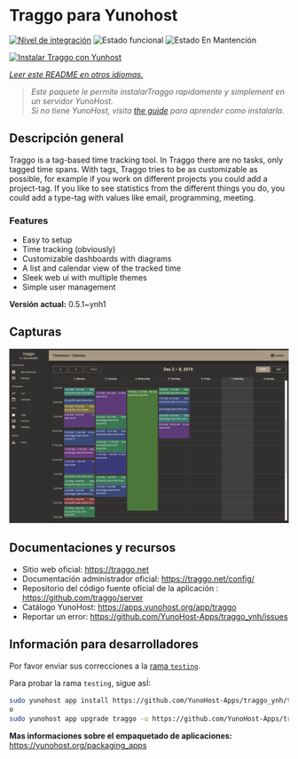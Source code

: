 <!--
Este archivo README esta generado automaticamente<https://github.com/YunoHost/apps/tree/master/tools/readme_generator>
No se debe editar a mano.
-->

# Traggo para Yunohost

[![Nivel de integración](https://dash.yunohost.org/integration/traggo.svg)](https://ci-apps.yunohost.org/ci/apps/traggo/) ![Estado funcional](https://ci-apps.yunohost.org/ci/badges/traggo.status.svg) ![Estado En Mantención](https://ci-apps.yunohost.org/ci/badges/traggo.maintain.svg)

[![Instalar Traggo con Yunhost](https://install-app.yunohost.org/install-with-yunohost.svg)](https://install-app.yunohost.org/?app=traggo)

*[Leer este README en otros idiomas.](./ALL_README.md)*

> *Este paquete le permite instalarTraggo rapidamente y simplement en un servidor YunoHost.*  
> *Si no tiene YunoHost, visita [the guide](https://yunohost.org/install) para aprender como instalarla.*

## Descripción general

Traggo is a tag-based time tracking tool. In Traggo there are no tasks, only tagged time spans. With tags, Traggo tries to be as customizable as possible, for example if you work on different projects you could add a project-tag. If you like to see statistics from the different things you do, you could add a type-tag with values like email, programming, meeting.

### Features

- Easy to setup
- Time tracking (obviously)
- Customizable dashboards with diagrams
- A list and calendar view of the tracked time
- Sleek web ui with multiple themes
- Simple user management


**Versión actual:** 0.5.1~ynh1

## Capturas

![Captura de Traggo](./doc/screenshots/traggo_calendar.png)

## Documentaciones y recursos

- Sitio web oficial: <https://traggo.net>
- Documentación administrador oficial: <https://traggo.net/config/>
- Repositorio del código fuente oficial de la aplicación : <https://github.com/traggo/server>
- Catálogo YunoHost: <https://apps.yunohost.org/app/traggo>
- Reportar un error: <https://github.com/YunoHost-Apps/traggo_ynh/issues>

## Información para desarrolladores

Por favor enviar sus correcciones a la [rama `testing`](https://github.com/YunoHost-Apps/traggo_ynh/tree/testing).

Para probar la rama `testing`, sigue asÍ:

```bash
sudo yunohost app install https://github.com/YunoHost-Apps/traggo_ynh/tree/testing --debug
o
sudo yunohost app upgrade traggo -u https://github.com/YunoHost-Apps/traggo_ynh/tree/testing --debug
```

**Mas informaciones sobre el empaquetado de aplicaciones:** <https://yunohost.org/packaging_apps>
